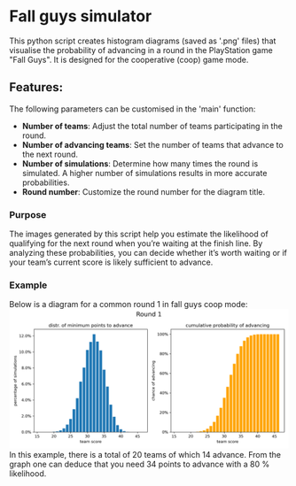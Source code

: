 # Fall guys simulator
This python script creates histogram diagrams (saved as '.png' files) that visualise the probability of advancing in a round in the PlayStation game "Fall Guys". It is designed for the cooperative (coop) game mode.

## Features:
The following parameters can be customised in the 'main' function:
- **Number of teams**: Adjust the total number of teams participating in the round.
- **Number of advancing teams**: Set the number of teams that advance to the next round.
- **Number of simulations**: Determine how many times the round is simulated. A higher number of simulations results in more accurate probabilities.
- **Round number**: Customize the round number for the diagram title.

### Purpose
The images generated by this script help you estimate the likelihood of qualifying for the next round when you’re waiting at the finish line. By analyzing these probabilities, you can decide whether it’s worth waiting or if your team’s current score is likely sufficient to advance.

### Example
Below is a diagram for a common round 1 in fall guys coop mode:
![Histogram showcasing the probability of advancing based on the no of team points](histograms_round_1_10000000_tries.png)
In this example, there is a total of 20 teams of which 14 advance. From the graph one can deduce that you need 34 points to advance with a 80 % likelihood.